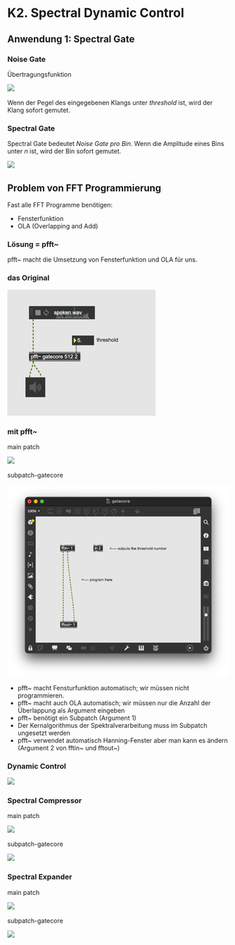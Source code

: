 # K2. Spectral Dynamic Control

## Anwendung 1: Spectral Gate

### Noise Gate

Übertragungsfunktion

![](k2/noisegate.gif)

Wenn der Pegel des eingegebenen Klangs unter *threshold* ist, wird der Klang sofort gemutet.

### Spectral Gate

Spectral Gate bedeutet *Noise Gate pro Bin*.
Wenn die Amplitude eines Bins unter *n* ist, wird der Bin sofort gemutet.

![](k2/threshold.png)

## Problem von FFT Programmierung

Fast alle FFT Programme benötigen:

- Fensterfunktion
- OLA (Overlapping and Add)


### Lösung = pfft~

pfft~ macht die Umsetzung von Fensterfunktion und OLA für uns.


### das Original

![](k2/gate.png)

### mit pfft~

main patch

![](k2/pfftgate.png)

subpatch-gatecore

![subpatch-gatecore](k2/gatecore.png)

- pfft~ macht Fensturfunktion automatisch; wir müssen nicht programmieren.
- pfft~ macht auch OLA automatisch; wir müssen nur die Anzahl der Überlappung als Argument eingeben
- pfft~ benötigt ein Subpatch (Argument 1)
- Der Kernalgorithmus der Spektralverarbeitung muss im Subpatch ungesetzt werden
- pfft~ verwendet automatisch Hanning-Fenster aber man kann es ändern (Argument 2 von fftin~ und fftout~)

### Dynamic Control

![](k2/types.jpg)


### Spectral Compressor 

main patch

![](k2/pfftcomp.png)

subpatch-gatecore

![](k2/compcore.png)


### Spectral Expander

main patch

![](k2/exp.png)

subpatch-gatecore

![](k2/expcore.png)

 
